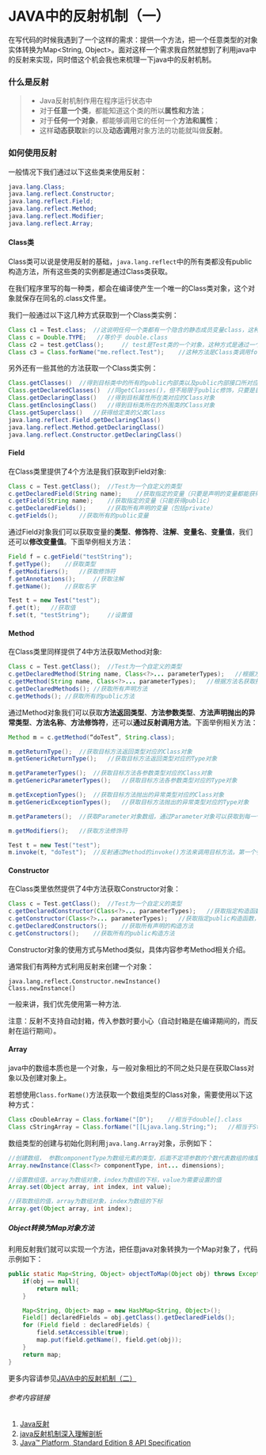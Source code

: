 # JAVA中的反射机制（一）

在写代码的时候我遇到了一个这样的需求：提供一个方法，把一个任意类型的对象实体转换为Map<String, Object>。面对这样一个需求我自然就想到了利用java中的反射来实现，同时借这个机会我也来梳理一下java中的反射机制。



### 什么是反射

> - Java反射机制作用在程序运行状态中
> - 对于**任意一个类**，都能知道这个类的所以**属性和方法**；
> - 对于**任何一个对象**，都能够调用它的任何一个**方法和属性**；
> - 这样**动态获取**新的以及**动态调用**对象方法的功能就叫做**反射**。



### 如何使用反射

一般情况下我们通过以下这些类来使用反射：

```java
java.lang.Class;
java.lang.reflect.Constructor;
java.lang.reflect.Field;
java.lang.reflect.Method;
java.lang.reflect.Modifier;
java.lang.reflect.Array;
```

#### Class类

Class类可以说是使用反射的基础，`java.lang.reflect`中的所有类都没有public构造方法，所有这些类的实例都是通过Class类获取。

在我们程序里写的每一种类，都会在编译使产生一个唯一的Class类对象，这个对象就保存在同名的.class文件里。

我们一般通过以下这几种方式获取到一个Class类实例：

```java
Class c1 = Test.class;	//这说明任何一个类都有一个隐含的静态成员变量class，这种方式是通过获取类的静态成员变量class得到的()
Class c = Double.TYPE;   //等价于 double.class
Class c2 = test.getClass();		// test是Test类的一个对象，这种方式是通过一个类的对象的getClass()方法获得的 (对于基本类型无法使用这种方法)
Class c3 = Class.forName("me.reflect.Test");	//这种方法是Class类调用forName方法，通过一个类的全量限定名获得（基本类型无法使用此方法）
```

另外还有一些其他的方法获取一个Class类实例：

```java
Class.getClasses()	//得到目标类中的所有的public内部类以及public内部接口所对应的Class对象
Class.getDeclaredClasses()	//同getClasses()，但不局限于public修饰，只要是目标类中声明的内部类和接口均可
Class.getDeclaringClass()	//得到目标属性所在类对应的Class对象
Class.getEnclosingClass()	//得到目标类所在的外围类的Class对象
Class.getSuperclass()	//获得给定类的父类Class
java.lang.reflect.Field.getDeclaringClass()
java.lang.reflect.Method.getDeclaringClass()
java.lang.reflect.Constructor.getDeclaringClass()
```

#### Field

在Class类里提供了4个方法是我们获取到Field对象:

```java
Class c = Test.getClass();	//Test为一个自定义的类型
c.getDeclaredField(String name);	//获取指定的变量（只要是声明的变量都能获得，包括private）
c.getField(String name);	//获取指定的变量（只能获得public）
c.getDeclaredFields();		//获取所有声明的变量（包括private）
c.getFields();		//获取所有的public变量
```

通过Field对象我们可以获取变量的**类型**、**修饰符**、**注解**、**变量名**、**变量值**，我们还可以**修改变量值**。下面举例相关方法：

```java
Field f = c.getField("testString");
f.getType();	//获取类型
f.getModifiers();	//获取修饰符
f.getAnnotations();		//获取注解
f.getName();	//获取名字

Test t = new Test("test");
f.get(t);	//获取值
f.set(t, "testString");		//设置值
```

#### Method

在Class类里同样提供了4中方法获取Method对象:

```java
Class c = Test.getClass();	//Test为一个自定义的类型
c.getDeclaredMethod(String name, Class<?>... parameterTypes);	//根据方法名获得指定的方法， 参数name为方法名，参数parameterTypes为方法的参数类型，如 getDeclaredMethod(“doTest”, String.class)
c.getMethod(String name, Class<?>... parameterTypes);	//根据方法名获取指定的public方法，参数说明同上
c.getDeclaredMethods();	//获取所有声明方法
c.getMethods();	//获取所有的public方法
```

通过Method对象我们可以获取**方法返回类型**、**方法参数类型**、**方法声明抛出的异常类型**、**方法名称**、**方法修饰符**，还可以**通过反射调用方法**。下面举例相关方法：

```java
Method m = c.getMethod(“doTest”, String.class);

m.getReturnType();	//获取目标方法返回类型对应的Class对象
m.getGenericReturnType();	//获取目标方法返回类型对应的Type对象

m.getParameterTypes();	//获取目标方法各参数类型对应的Class对象
m.getGenericParameterTypes();	//获取目标方法各参数类型对应的Type对象

m.getExceptionTypes();	//获取目标方法抛出的异常类型对应的Class对象
m.getGenericExceptionTypes();	//获取目标方法抛出的异常类型对应的Type对象

m.getParameters();	//获取Parameter对象数组，通过Parameter对象可以获取到每一个参数的相关信息，注：.class文件中默认不存储方法参数名称，如果想要获取方法参数名称，需要在编译的时候加上-parameters参数。(构造方法的参数获取方法同样)

m.getModifiers();	//获取方法修饰符

Test t = new Test("test");
m.invoke(t, "doTest");	//反射通过Method的invoke()方法来调用目标方法。第一个参数为需要调用的目标类对象，如果方法为static的，则该参数为null。后面的参数都为目标方法的参数值，顺序与目标方法声明中的参数顺序一致。注：如果方法是private的，可以使用method.setAccessible(true)方法绕过权限检查
```

#### Constructor

在Class类里依然提供了4中方法获取Constructor对象：

```java
Class c = Test.getClass();	//Test为一个自定义的类型
c.getDeclaredConstructor(Class<?>... parameterTypes);	//获取指定构造函数，参数parameterTypes为构造方法的参数类型
c.getConstructor(Class<?>... parameterTypes);	//获取指定public构造函数，参数parameterTypes为构造方法的参数类型
c.getDeclaredConstructors();	//获取所有声明的构造方法
c.getConstructors();	//获取所有的public构造方法
```

Constructor对象的使用方式与Method类似，具体内容参考Method相关介绍。

通常我们有两种方式利用反射来创建一个对象：

```
java.lang.reflect.Constructor.newInstance()
Class.newInstance()
```

一般来讲，我们优先使用第一种方法.

注意：反射不支持自动封箱，传入参数时要小心（自动封箱是在编译期间的，而反射在运行期间）。

#### Array

java中的数组本质也是一个对象，与一般对象相比的不同之处只是在获取Class对象以及创建对象上。

若想使用`Class.forName()`方法获取一个数组类型的Class对象，需要使用以下这种方式：

```java
Class cDoubleArray = Class.forName("[D");    //相当于double[].class
Class cStringArray = Class.forName("[[Ljava.lang.String;");   //相当于String[][].class
```

数组类型的创建与初始化则利用`java.lang.Array`对象，示例如下：

```java
//创建数组， 参数componentType为数组元素的类型，后面不定项参数的个数代表数组的维度，参数值为数组长度
Array.newInstance(Class<?> componentType, int... dimensions);

//设置数组值，array为数组对象，index为数组的下标，value为需要设置的值
Array.set(Object array, int index, int value);

//获取数组的值，array为数组对象，index为数组的下标
Array.get(Object array, int index);
```



##### Object转换为Map对象方法

利用反射我们就可以实现一个方法，把任意java对象转换为一个Map对象了，代码示例如下：

```java
public static Map<String, Object> objectToMap(Object obj) throws Exception {
    if(obj == null){
        return null;
    }

    Map<String, Object> map = new HashMap<String, Object>();
    Field[] declaredFields = obj.getClass().getDeclaredFields();
    for (Field field : declaredFields) {
        field.setAccessible(true);
        map.put(field.getName(), field.get(obj));
    }
    return map;  
}
```



更多内容请参见[JAVA中的反射机制（二）](https://github.com/PuTongGithub/Share/blob/master/java/JAVA中的反射机制%EF%BC%88二%EF%BC%89.md)



###### 参考内容链接

1. [Java反射](https://www.jianshu.com/p/10c29883eac1)
2. [java反射机制深入理解剖析](https://www.w3cschool.cn/java/java-reflex.html)
3. [Java™ Platform, Standard Edition 8 API Specification](https://docs.oracle.com/javase/8/docs/api/)

